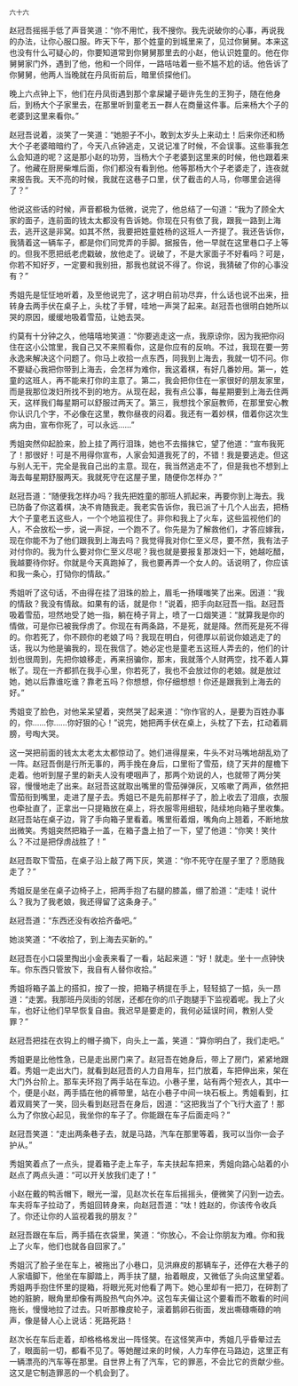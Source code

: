     六十六 

   赵冠吾摇摇手低了声音笑道：“你不用忙，我不搜你。我先说破你的心事，再说我的办法，让你心服口服。昨天下午，那个姓童的到城里来了，见过你舅舅。本来这也没有什么可疑心的，你要知道常到你舅舅那里去的小赵，他认识姓童的。他在你舅舅家门外，遇到了他，他和一个同伴，一路咭咕着一些不尴不尬的话。他告诉了你舅舅，他两人当晚就在丹凤街前后，暗里侦探他们。

   晚上六点钟上下，他们在丹凤街遇到那个拿屎罐子砸许先生的王狗子，随在他身后，到杨大个子家里去，在那里听到童老五一群人在商量这件事。后来杨大个子的老婆到这里来看你。”

   赵冠吾说着，淡笑了一笑道：“她胆子不小，敢到太岁头上来动土！后来你还和杨大个子老婆暗暗约了，今天八点钟逃走，又说记准了时候，不会误事。这些事我怎么会知道的呢？这是那小赵的功劳，当杨大个子老婆到这里来的时候，他也跟着来了。他藏在厨房柴堆后面，你们都没有看到他。他等那杨大个子老婆走了，连夜就来报告我。天不亮的时候，我就在这巷子口里，伏了截击的人马，你哪里会逃得了？”

   他说这些话的时候，声音都极为低微，说完了，他总结了一句道：“我为了顾全大家的面子，连前面的钱太太都没有告诉她。你现在只有依了我，跟我一路到上海去，逃开这是非窝。如其不然，我要把姓童姓杨的这班人一齐提了。我还告诉你，我猜着这一辆车子，都是你们同党弄的手脚。据报告，他一早就在这里巷口子上等的。但我不愿把纸老虎戳破，放他走了。说破了，不是大家面子不好看吗？可是，你若不知好歹，一定要和我别扭，那我也就说不得了。你说，我猜破了你的心事没有？”

   秀姐先是怔怔地听着，及至他说完了，这才明白前功尽弃，什么话也说不出来，扭转身去两手伏在桌子上，头枕了手臂，哇地一声哭了起来。赵冠吾也很明白她所以哭的原因，缓缓地吸着雪茄，让她去哭。

   约莫有十分钟之久，他嘻嘻地笑道：“你要逃走这一点，我原谅你，因为我把你闷住在这小公馆里，我自己又不来照看你，这是你应有的反响。不过，我现在要一劳永逸来解决这个问题了。你马上收拾一点东西，同我到上海去，我就一切不问。你不要疑心我把你带到上海去，会怎样为难你，我这着棋，有好几番妙用。第一，姓童的这班人，再不能来打你的主意了。第二，我会把你住在一家很好的朋友家里，而是我那位泼妇所找不到的地方。从现在起，我有点公事，每星期要到上海去住两天，这样我们每星期可以舒服过两天了。第三，我想找个家庭教师，在那里安心教你认识几个字，不必像在这里，教你昼夜的闷着。我还有一着妙棋，借着你这次生病为由，宣布你死了，可以永远……”

   秀姐突然仰起脸来，脸上挂了两行泪珠，她也不去揩抹它，望了他道：“宣布我死了！那很好！可是不用得你宣布，人家会知道我死了的，不错！我是要逃走。但这与别人无干，完全是我自己出的主意。现在，我当然逃走不了，但是我也不想到上海去每星期舒服两天。我就死守在这屋子里，随便你怎样办？”

   赵冠吾道：“随便我怎样办吗？我先把姓童的那班人抓起来，再要你到上海去。我已防备了你这着棋，决不肯随我走。我老实告诉你，我已派了十几个人出去，把杨大个子童老五这些人，一个个地监视住了。非你和我上了火车，这些监视他们的人，不会放松一步，说一声捉，一个跑不了。你先是为了解救他们，才答应嫁我，现在你能不为了他们跟我到上海去吗？我觉得我对你仁至义尽，要不然，我有法子对付你的。我为什么要对你仁至义尽呢？我也就是要报复那泼妇一下，她越吃醋，我越要待你好。你就是今天真跑掉了，我也要再弄一个女人的。话说明了，你应该和我一条心，打恸你的情敌。”

   秀姐听了这句话，不由得在挂了泪珠的脸上，眉毛一扬噗嗤笑了出来。因道：“我的情敌？我没有情敌。如果有的话，就是你！”说着，把手向赵冠吾一指。赵冠吾吸着雪茄，坦然地受了她一指，躺在椅子背上，喷了一口烟笑道：“就算我是你的情做，可是你已被我俘虏了。你现在有两条路，不是死，就是降。然而死是死不得的。你若死了，你不顾你的老娘了吗？我现在明白，何德厚以前说你娘逃走了的话，我以为他是骗我的，现在我信了。她必定也是童老五这班人弄去的，他们的计划也很周到，先把你娘移走，再来拐骗你，那末，我就落个人财两空，找不着人算帐了。现在一齐都抓在我手心里，你若死了，我也不会放过你的老娘。就是放过她，她以后靠谁吃谁？靠老五吗？你想想，你仔细想想！你还是跟我到上海去的好。”

   秀姐变了脸色，对他呆呆望着，突然哭了起来道：“你作官的人，是要为百姓办事的，你……你……你好狠的心！”说完，她把两手伏在桌上，头枕了下去，扛动着肩膀，号啕大哭。

   这一哭把前面的钱太太老太太都惊动了。她们进得屋来，牛头不对马嘴地胡乱劝了一阵。赵冠吾倒是行所无事的，两手挽在身后，口里衔了雪茄，绕了天井的屋檐下走着。他听到屋子里的新夫人没有哽咽声了，那两个劝说的人，也就带了两分笑容，慢慢地走了出来。赵冠吾这就取出嘴里的雪茄弹弹灰，又咳嗽了两声，依然把雪茄衔到嘴里，走进了屋子去。秀姐已不是先前那样子了，脸上收去了泪痕，衣服也牵扯直了，正拿出一只提箱放在桌上，将衣服零用细软，陆续地向箱子里收集。赵冠吾站在桌子边，背了手向箱子里看着。嘴里衔着烟，嘴角向上翘着，不断地放出微笑。秀姐突然把箱子一盖，在箱子盏上拍了一下，望了他道：“你笑！笑什么？不过是把俘虏战胜了！”

   赵冠吾取下雪茄，在桌子沿上敲了两下灰，笑道：“你不死守在屋子里了？愿随我走了？”

   秀姐反是坐在桌子边椅子上，把两手抱了右腿的膝盖，绷了脸道：“走哇！说什么？我为了我老娘，我还得留了这条身子。”

   赵冠吾道：“东西还没有收拾齐备吧。”

   她淡笑道：“不收拾了，到上海去买新的。”

   赵冠吾在小口袋里掏出小金表来看了一看，站起来道：“好！就走。坐十一点钟快车。你东西只管放下，我自有人替你收拾。”

   秀姐将箱子盖上的搭扣，按了一按，把箱子柄提在手上，轻轻掂了一掂，头一昂道：“走罢。我那班丹凤街的邻居，还都在你的爪子跑腿手下监视着呢。我上了火车，也好让他们早早恢复自由。我迟早是要走的，我何必延误时间，教别人受罪？”

   赵冠吾把挂在衣钩上的帽子摘下，向头上一盖，笑道：“算你明白了，我们走吧。”

   秀姐更是比他性急，已是走出房门来了。赵冠吾在她身后，带上了房门，紧紧地跟着。秀姐一走出大门，就看到赵冠吾的人力自用车，拦门放着，车把伸出来，架在大门外台阶上。那车夫环抱了两手站在车边。小巷子里，站有两个短衣人，其中一个，便是小赵，两手插在他的裤带里，站在小巷子中间一块石板上。秀姐看到，扛着双肩笑了一笑，回头看到赵冠吾在身后，因道：“这把我当了个飞行大盗了！那么为了你放心起见，我坐你的车子了。你能跟在车子后面走吗？”

   赵冠吾笑道：“走出两条巷子去，就是马路，汽车在那里等着，我可以当你一会子护从。”

   秀姐笑着点了一点头，提着箱子走上车子，车夫扶起车把来，秀姐向路心站着的小赵点了两点头道：“可以开关放我们走了！”

   小赵在戴的鸭舌帽下，眼光一溜，见赵次长在车后摇摇头，便微笑了闪到一边去。车夫将车子拉动了，秀姐回转身来，向赵冠吾道：“呔！姓赵的，你该传令收兵了。你还让你的人监视着我的朋友？”

   赵冠吾跟在车后，两手插在衣袋里，笑道：“你放心，不会让你朋友为难。你和我上了火车，他们也就各自回家了。”

   秀姐沉了脸子坐在车上，被拖出了小巷口，见洪麻皮的那辆车子，还停在大巷子的人家墙脚下，他坐在车脚踏上，两手扶了腿，抬着眼皮，又微低了头向这里望着。秀姐两手抱住怀里的提箱，将眼光死对他看了两下。她心里却有一把刀，在碎割了她的脏腑，眼角里却像有两股热气向外冲。这包车夫偏让这个要看而不敢看的时间拖长，慢慢地拉了过去。只听那橡皮轮子，滚着鹅卵石街面，发出嘶碌嘶碌的响声，像是替人心上说话：死路死路！

   赵次长在车后走着，却格格格发出一阵怪笑。在这怪笑声中，秀姐几乎昏晕过去了，眼面前一切，都看不见了。等她醒过来的时候，人力车停在马路边，这里正有一辆漂亮的汽车等在那里。自世界上有了汽车，它的罪恶，不会比它的贡献少些。这又是它制造罪恶的一个机会到了。

